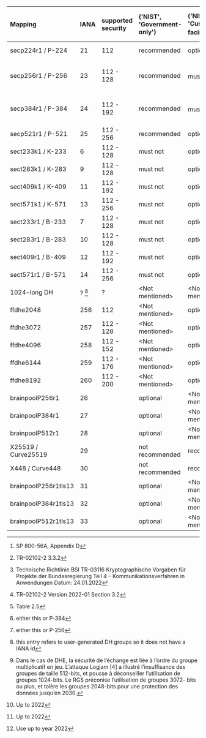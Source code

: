 | Mapping              | IANA      | supported security | ('NIST', 'Government-only') | ('NIST', 'Customer-facing')            [^1] | ('NIST', 'condition [2]')         | ('BSI', 'Federal applications')  [^2] [^4] | ('BSI', 'Customer-facing') [^5]  | ('BSI', 'Conditions')               | ('ANSSI', '')       [^3] | ('MOZILLA (+AgID)', 'Modern') | ('MOZILLA (+AgID)', 'Intermediate') | ('MOZILLA (+AgID)', 'Old') |
| :------------------- | :-------- | :----------------- | :-------------------------- | :------------------------------------------ | :------------------------------- | :----------------------------------------- | :------------------------------- | :---------------------------------- | :----------------------- | :---------------------------- | :---------------------------------- | :------------------------- |
| secp224r1 / P-224    | 21        | 112                | recommended                 | optional                                    |                                  | \<Not mentioned\>                          | \<Not mentioned\>                |                                     | must not                 | not recommended               | not recommended                     | not recommended            |
| secp256r1 / P-256    | 23        | 112 - 128          | recommended                 | must            [^6]                        | THIS or Groups secp384r1 / P-384 | must                                       | recommended                      |                                     | recommended              | recommended                   | recommended                         | recommended                |
| secp384r1 / P-384    | 24        | 112 - 192          | recommended                 | must            [^7]                        | THIS or Groups secp256r1 / P-256 | recommended                                | recommended                      |                                     | recommended              | recommended                   | recommended                         | recommended                |
| secp521r1 / P-521    | 25        | 112 - 256          | recommended                 | optional                                    |                                  | recommended                                | recommended                      |                                     | recommended              | not recommended               | not recommended                     | not recommended            |
| sect233k1 / K-233    | 6         | 112 - 128          | must not                    | optional                                    |                                  |                                            | \<Not mentioned\>                |                                     | must not                 | not recommended               | not recommended                     | not recommended            |
| sect283k1 / K-283    | 9         | 112 - 128          | must not                    | optional                                    |                                  |                                            | \<Not mentioned\>                |                                     | must not                 | not recommended               | not recommended                     | not recommended            |
| sect409k1 / K-409    | 11        | 112 - 192          | must not                    | optional                                    |                                  |                                            | \<Not mentioned\>                |                                     | must not                 | not recommended               | not recommended                     | not recommended            |
| sect571k1 / K-571    | 13        | 112 - 256          | must not                    | optional                                    |                                  |                                            | \<Not mentioned\>                |                                     | must not                 | not recommended               | not recommended                     | not recommended            |
| sect233r1 / B-233    | 7         | 112 - 128          | must not                    | optional                                    |                                  |                                            | \<Not mentioned\>                |                                     | must not                 | not recommended               | not recommended                     | not recommended            |
| sect283r1 / B-283    | 10        | 112 - 128          | must not                    | optional                                    |                                  |                                            | \<Not mentioned\>                |                                     | must not                 | not recommended               | not recommended                     | not recommended            |
| sect409r1 / B-409    | 12        | 112 - 192          | must not                    | optional                                    |                                  |                                            | \<Not mentioned\>                |                                     | must not                 | not recommended               | not recommended                     | not recommended            |
| sect571r1 / B-571    | 14        | 112 - 256          | must not                    | optional                                    |                                  |                                            | \<Not mentioned\>                |                                     | must not                 | not recommended               | not recommended                     | not recommended            |
| 1024-long DH         | ?    [^8] | ?                  | \<Not mentioned\>           | \<Not mentioned\>                           |                                  |                                            | \<Not mentioned\>                |                                     | must not    [^9]         | not recommended               | not recommended                     | recommended                |
| ffdhe2048            | 256       | 112                | \<Not mentioned\>           | optional                                    |                                  | recommended                     [^10]      | recommended                [^11] | YEAR 2022             [^12]         | optional                 | not recommended               | recommended                         | not recommended            |
| ffdhe3072            | 257       | 112 - 128          | \<Not mentioned\>           | optional                                    |                                  | recommended                                | recommended                      |                                     | optional                 | not recommended               | not recommended                     | not recommended            |
| ffdhe4096            | 258       | 112 - 152          | \<Not mentioned\>           | optional                                    |                                  | recommended                                | recommended                      |                                     | optional                 | not recommended               | not recommended                     | not recommended            |
| ffdhe6144            | 259       | 112 - 176          | \<Not mentioned\>           | optional                                    |                                  |                                            | \<Not mentioned\>                |                                     | optional                 | not recommended               | not recommended                     | not recommended            |
| ffdhe8192            | 260       | 112 - 200          | \<Not mentioned\>           | optional                                    |                                  |                                            | \<Not mentioned\>                |                                     | optional                 | not recommended               | not recommended                     | not recommended            |
| brainpoolP256r1      | 26        |                    | optional                    | \<Not mentioned\>                           |                                  | must                                       | recommended                      | THIS or GROUPS brainpoolP256r1tls13 | optional                 | not recommended               | not recommended                     | not recommended            |
| brainpoolP384r1      | 27        |                    | optional                    | \<Not mentioned\>                           |                                  | recommended                                | recommended                      | THIS or GROUPS brainpoolP384r1tls13 | optional                 | not recommended               | not recommended                     | not recommended            |
| brainpoolP512r1      | 28        |                    | optional                    | \<Not mentioned\>                           |                                  | recommended                                | recommended                      | THIS or GROUPS brainpoolP512r1tls13 | optional                 | not recommended               | not recommended                     | not recommended            |
| X25519 / Curve25519  | 29        |                    | not recommended             | recommended                                 |                                  |                                            | \<Not mentioned\>                |                                     | optional                 | recommended                   | recommended                         | recommended                |
| X448 / Curve448      | 30        |                    | not recommended             | recommended                                 |                                  |                                            | \<Not mentioned\>                |                                     | optional                 | not recommended               | not recommended                     | not recommended            |
| brainpoolP256r1tls13 | 31        |                    | optional                    | \<Not mentioned\>                           |                                  | must                                       | recommended                      | THIS or GROUPS brainpoolP256r1      | optional                 | not recommended               | not recommended                     | not recommended            |
| brainpoolP384r1tls13 | 32        |                    | optional                    | \<Not mentioned\>                           |                                  | recommended                                | recommended                      | THIS or GROUPS brainpoolP384r1      | optional                 | not recommended               | not recommended                     | not recommended            |
| brainpoolP512r1tls13 | 33        |                    | optional                    | \<Not mentioned\>                           |                                  | recommended                                | recommended                      | THIS or GROUPS brainpoolP512r1      | optional                 | not recommended               | not recommended                     | not recommended            |

[^1]: SP 800-56A, Appendix D
[^2]: TR-02102-2 3.3.2
[^3]: Table 2.5
[^4]: Technische Richtlinie BSI TR-03116
    Kryptographische Vorgaben für Projekte der Bundesregierung Teil 4 – Kommunikationsverfahren in Anwendungen
    Datum: 24.01.2022
[^5]: TR-02102-2 Version 2022-01 Section 3.2
[^6]: either this or P-384
[^7]: either this or P-256
[^8]: this entry refers to user-generated DH groups so it does not have a IANA id
[^9]: Dans le cas de DHE, la sécurité de l’échange est liée à l’ordre du groupe multiplicatif en
    jeu. L’attaque Logjam [4] a illustré l’insuffisance des groupes de taille 512-bits, et pousse à
    déconseiller l’utilisation de groupes 1024-bits. Le RGS préconise l’utilisation de groupes 3072-
    bits ou plus, et tolère les groupes 2048-bits pour une protection des données jusqu’en 2030.
[^10]: Up to 2022
[^11]: Up to 2022
[^12]: Use up to year 2022
